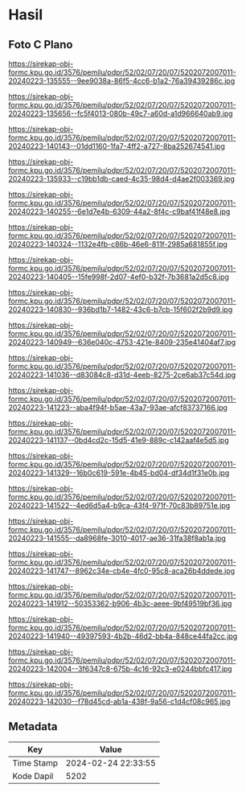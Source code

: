 # Hasil

## Foto C Plano

https://sirekap-obj-formc.kpu.go.id/3576/pemilu/pdpr/52/02/07/20/07/5202072007011-20240223-135555--9ee9038a-86f5-4cc6-b1a2-76a39439286c.jpg

https://sirekap-obj-formc.kpu.go.id/3576/pemilu/pdpr/52/02/07/20/07/5202072007011-20240223-135656--fc5f4013-080b-49c7-a60d-a1d966640ab9.jpg

https://sirekap-obj-formc.kpu.go.id/3576/pemilu/pdpr/52/02/07/20/07/5202072007011-20240223-140143--01dd1160-1fa7-4ff2-a727-8ba252674541.jpg

https://sirekap-obj-formc.kpu.go.id/3576/pemilu/pdpr/52/02/07/20/07/5202072007011-20240223-135933--c19bb1db-caed-4c35-98d4-d4ae2f003369.jpg

https://sirekap-obj-formc.kpu.go.id/3576/pemilu/pdpr/52/02/07/20/07/5202072007011-20240223-140255--6e1d7e4b-6309-44a2-8f4c-c9baf41f48e8.jpg

https://sirekap-obj-formc.kpu.go.id/3576/pemilu/pdpr/52/02/07/20/07/5202072007011-20240223-140324--1132e4fb-c86b-46e6-811f-2985a681855f.jpg

https://sirekap-obj-formc.kpu.go.id/3576/pemilu/pdpr/52/02/07/20/07/5202072007011-20240223-140405--15fe998f-2d07-4ef0-b32f-7b3681a2d5c8.jpg

https://sirekap-obj-formc.kpu.go.id/3576/pemilu/pdpr/52/02/07/20/07/5202072007011-20240223-140830--936bd1b7-1482-43c6-b7cb-15f602f2b9d9.jpg

https://sirekap-obj-formc.kpu.go.id/3576/pemilu/pdpr/52/02/07/20/07/5202072007011-20240223-140949--636e040c-4753-421e-8409-235e41404af7.jpg

https://sirekap-obj-formc.kpu.go.id/3576/pemilu/pdpr/52/02/07/20/07/5202072007011-20240223-141036--d83084c8-d31d-4eeb-8275-2ce6ab37c54d.jpg

https://sirekap-obj-formc.kpu.go.id/3576/pemilu/pdpr/52/02/07/20/07/5202072007011-20240223-141223--aba4f94f-b5ae-43a7-93ae-afcf83737166.jpg

https://sirekap-obj-formc.kpu.go.id/3576/pemilu/pdpr/52/02/07/20/07/5202072007011-20240223-141137--0bd4cd2c-15d5-41e9-889c-c142aaf4e5d5.jpg

https://sirekap-obj-formc.kpu.go.id/3576/pemilu/pdpr/52/02/07/20/07/5202072007011-20240223-141329--16b0c619-591e-4b45-bd04-df34d1f31e0b.jpg

https://sirekap-obj-formc.kpu.go.id/3576/pemilu/pdpr/52/02/07/20/07/5202072007011-20240223-141522--4ed6d5a4-b9ca-43f4-971f-70c83b89751e.jpg

https://sirekap-obj-formc.kpu.go.id/3576/pemilu/pdpr/52/02/07/20/07/5202072007011-20240223-141555--da8968fe-3010-4017-ae36-31fa38f8ab1a.jpg

https://sirekap-obj-formc.kpu.go.id/3576/pemilu/pdpr/52/02/07/20/07/5202072007011-20240223-141747--8962c34e-cb4e-4fc0-95c8-aca26b4ddede.jpg

https://sirekap-obj-formc.kpu.go.id/3576/pemilu/pdpr/52/02/07/20/07/5202072007011-20240223-141912--50353362-b906-4b3c-aeee-9bf49519bf36.jpg

https://sirekap-obj-formc.kpu.go.id/3576/pemilu/pdpr/52/02/07/20/07/5202072007011-20240223-141940--49397593-4b2b-46d2-bb4a-848ce44fa2cc.jpg

https://sirekap-obj-formc.kpu.go.id/3576/pemilu/pdpr/52/02/07/20/07/5202072007011-20240223-142004--3f6347c8-675b-4c16-92c3-e0244bbfc417.jpg

https://sirekap-obj-formc.kpu.go.id/3576/pemilu/pdpr/52/02/07/20/07/5202072007011-20240223-142030--f78d45cd-ab1a-438f-9a56-c1d4cf08c965.jpg


## Metadata

| Key        | Value               |
| ---------- | ------------------- |
| Time Stamp | 2024-02-24 22:33:55 |
| Kode Dapil | 5202                |



